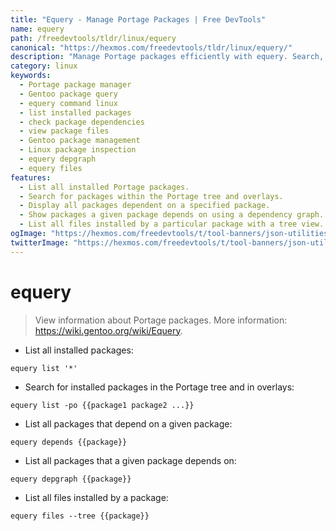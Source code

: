 ```yaml
---
title: "Equery - Manage Portage Packages | Free DevTools"
name: equery
path: /freedevtools/tldr/linux/equery
canonical: "https://hexmos.com/freedevtools/tldr/linux/equery/"
description: "Manage Portage packages efficiently with equery. Search, list, and inspect dependencies for Gentoo Linux packages. Free online tool, no registration required."
category: linux
keywords:
  - Portage package manager
  - Gentoo package query
  - equery command linux
  - list installed packages
  - check package dependencies
  - view package files
  - Gentoo package management
  - Linux package inspection
  - equery depgraph
  - equery files
features:
  - List all installed Portage packages.
  - Search for packages within the Portage tree and overlays.
  - Display all packages dependent on a specified package.
  - Show packages a given package depends on using a dependency graph.
  - List all files installed by a particular package with a tree view.
ogImage: "https://hexmos.com/freedevtools/t/tool-banners/json-utilities-banner.png"
twitterImage: "https://hexmos.com/freedevtools/t/tool-banners/json-utilities-banner.png"
---
```


# equery

> View information about Portage packages.
> More information: <https://wiki.gentoo.org/wiki/Equery>.

- List all installed packages:

`equery list '*'`

- Search for installed packages in the Portage tree and in overlays:

`equery list -po {{package1 package2 ...}}`

- List all packages that depend on a given package:

`equery depends {{package}}`

- List all packages that a given package depends on:

`equery depgraph {{package}}`

- List all files installed by a package:

`equery files --tree {{package}}`
